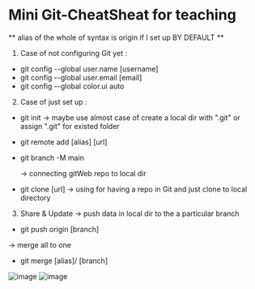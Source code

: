 # Mini Git-CheatSheat for teaching

** alias of the whole of syntax is origin if I set up BY DEFAULT **

1. Case of not configuring Git yet :
- git config --global user.name [username]
- git config --global user.email [email]
- git config --global color.ui auto


2. Case of just set up :
- git init
  -> maybe use almost case of create a local dir with ".git"  or assign ".git" for existed folder

- git remote add [alias] [url]
- git branch -M main
  
  -> connecting gitWeb repo to local dir

- git clone [url]
  -> using for having a repo in Git and just clone to local directory


3. Share & Update
-> push data in local dir to the a particular branch
- git push origin [branch]

-> merge all to one
- git merge [alias]/ [branch]
  
  
 ![image](https://github.com/user-attachments/assets/118178e5-3e08-4308-a60b-fc35491b417d)
![image](https://github.com/user-attachments/assets/1c9e258b-e309-4917-a78d-7dd63497cfc2)

